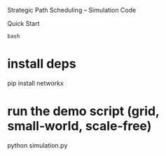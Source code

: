 Strategic Path Scheduling – Simulation Code  

Quick Start

```bash```
# install deps
pip install networkx

# run the demo script (grid, small‑world, scale‑free)
python simulation.py
